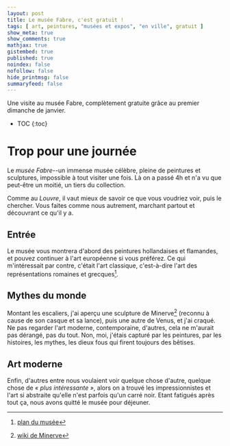 ```yaml
---
layout: post
title: Le musée Fabre, c'est gratuit !
tags: [ art, peintures, "musées et expos", "en ville", gratuit ]
show_meta: true
show_comments: true
mathjax: true
gistembed: true
published: true
noindex: false
nofollow: false
hide_printmsg: false
summaryfeed: false
---
```


Une visite au musée Fabre, complètement gratuite grâce au premier dimanche de
janvier.

* TOC
{:toc}

# Trop pour une journée

Le *musée Fabre*--un immense musée célèbre, pleine de peintures et sculptures,
impossible à tout visiter une fois. Là on a passé 4h et n'a vu que peut-être un
moitié, un tiers du collection.

Comme au *Louvre*, il vaut mieux de savoir ce que vous voudriez voir, puis le
chercher. Vous faites comme nous autrement, marchant partout et découvrant ce
qu'il y a.

## Entrée

Le musée vous montrera d'abord des peintures hollandaises et flamandes, et
pouvez continuer à l'art européenne si vous préférez. Ce qui m'intéressait par
contre, c'était l'art classique, c'est-à-dire l'art des représentations romaines
et grecques[^1].

## Mythes du monde

Montant les escaliers, j'ai aperçu une sculpture de Minerve[^2] (reconnu à cause
de son casque et sa lance), puis une autre de Venus, et j'ai craqué. Ne pas
regarder l'art moderne, contemporaine, d'autres, cela ne m'aurait pas dérangé,
pas du tout. Non, moi, j'étais capturé par les peintures, par les histoires, les
mythes, les dieux fous qui firent toujours des bêtises.

## Art moderne

Enfin, d'autres entre nous voulaient voir quelque chose d'autre, quelque chose
de *« plus intéressante »*, alors on a trouvé les impressionnistes et l'art si
abstraite qu'elle n'est parfois qu'un carré noir. Etant fatigués après tout ça,
nous avons quitté le musée pour déjeuner.

[^1]: [plan du musée](http://museefabre.montpellier3m.fr/Media/Files/INFORMATIONS_PRATIQUES/PLAN_DU_MUSEE_FABRE/Plans-Musee_Fabre)
[^2]: [wiki de Minerve](https://fr.wikipedia.org/wiki/Minerve_(mythologie))

<!---
vim: spell spelllang=fr
-->

